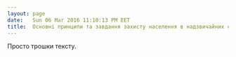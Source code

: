 ```yaml
---
layout: page
date:   Sun 06 Mar 2016 11:10:13 PM EET
title:  Основні принципи та завдання захисту населення в надзвичайних ситуаціях
---
```


   Просто трошки тексту.